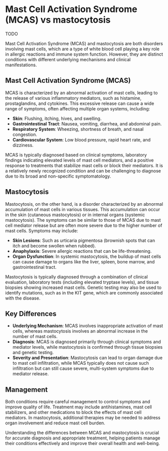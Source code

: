 <!--
source: gpt-4o: mast cell activation syndrome versus mastocytosis
tags: conditions
-->

# Mast Cell Activation Syndrome (MCAS) vs mastocytosis

TODO

Mast Cell Activation Syndrome (MCAS) and mastocytosis are both disorders involving mast cells, which are a type of white blood cell playing a key role in allergic reactions and immune system function. However, they are distinct conditions with different underlying mechanisms and clinical manifestations.

## Mast Cell Activation Syndrome (MCAS)

MCAS is characterized by an abnormal activation of mast cells, leading to the release of various inflammatory mediators, such as histamine, prostaglandins, and cytokines. This excessive release can cause a wide range of symptoms, often affecting multiple organ systems, including:

- **Skin**: Flushing, itching, hives, and swelling.
- **Gastrointestinal Tract**: Nausea, vomiting, diarrhea, and abdominal pain.
- **Respiratory System**: Wheezing, shortness of breath, and nasal congestion.
- **Cardiovascular System**: Low blood pressure, rapid heart rate, and dizziness.

MCAS is typically diagnosed based on clinical symptoms, laboratory findings indicating elevated levels of mast cell mediators, and a positive response to treatments that stabilize mast cells or block their mediators. It is a relatively newly recognized condition and can be challenging to diagnose due to its broad and non-specific symptomatology.

## Mastocytosis

Mastocytosis, on the other hand, is a disorder characterized by an abnormal accumulation of mast cells in various tissues. This accumulation can occur in the skin (cutaneous mastocytosis) or in internal organs (systemic mastocytosis). The symptoms can be similar to those of MCAS due to mast cell mediator release but are often more severe due to the higher number of mast cells. Symptoms may include:

- **Skin Lesions**: Such as urticaria pigmentosa (brownish spots that can itch and become swollen when rubbed).
- **Anaphylaxis**: Severe allergic reactions that can be life-threatening.
- **Organ Dysfunction**: In systemic mastocytosis, the buildup of mast cells can cause damage to organs like the liver, spleen, bone marrow, and gastrointestinal tract.

Mastocytosis is typically diagnosed through a combination of clinical evaluation, laboratory tests (including elevated tryptase levels), and tissue biopsies showing increased mast cells. Genetic testing may also be used to identify mutations, such as in the KIT gene, which are commonly associated with the disease.

## Key Differences

- **Underlying Mechanism**: MCAS involves inappropriate activation of mast cells, whereas mastocytosis involves an abnormal increase in the number of mast cells.
- **Diagnosis**: MCAS is diagnosed primarily through clinical symptoms and mediator levels, while mastocytosis is confirmed through tissue biopsies and genetic testing.
- **Severity and Presentation**: Mastocytosis can lead to organ damage due to mast cell infiltration, while MCAS typically does not cause such infiltration but can still cause severe, multi-system symptoms due to mediator release.

## Management

Both conditions require careful management to control symptoms and improve quality of life. Treatment may include antihistamines, mast cell stabilizers, and other medications to block the effects of mast cell mediators. In mastocytosis, additional therapies may be needed to address organ involvement and reduce mast cell burden.

Understanding the differences between MCAS and mastocytosis is crucial for accurate diagnosis and appropriate treatment, helping patients manage their conditions effectively and improve their overall health and well-being.
